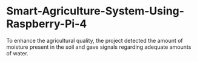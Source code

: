 # Smart-Agriculture-System-Using-Raspberry-Pi-4
To enhance the agricultural quality, the project detected the amount of moisture present in the soil and gave signals regarding adequate amounts of water.
